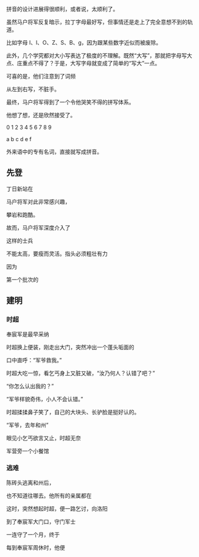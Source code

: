 拼音的设计进展得很顺利，或者说，太顺利了。

虽然马户将军反复暗示，拉丁字母最好写，但事情还是走上了完全意想不到的轨道。

比如字母 I、l、O、Z、S、B、g，因为跟某些数字近似而被废除。

此外，几个学究都对大小写表达了极度的不理解。既然“大写”，那就把字母写大点、庄重点不得了？于是，大写字母就变成了简单的“写大”一点。

可喜的是，他们注意到了词频

从左到右写，不脏手。

最终，马户将军得到了一个令他哭笑不得的拼写体系。

他想了想，还是欣然接受了。

0 1 2 3 4 5 6 7 8 9

a b c d e f 


外来语中的专有名词，直接就写成拼音。

## 先登

丁日新站在

马户将军对此非常感兴趣，

攀岩和跑酷。

故而，马户将军深度介入了

这样的士兵

不能太高，要瘦而灵活。指头必须粗壮有力

因为

第一个批次的

## 建明

### 时超

奉宸军是最早采纳

时超换上便装，刚走出大门，突然冲出一个蓬头垢面的

口中直呼：“军爷救我。”

时超大吃一惊，看乞丐身上又脏又破，“汝乃何人？认错了吧？”


“你怎么认出我的？”

“军爷样貌奇伟，小人不会认错。”

时超揉揉鼻子笑了，自己的大块头、长驴脸是挺好认的。

“军爷，去年和州”

眼见小乞丐欲言又止，时超无奈

军营旁一个小餐馆

### 逃难

陈砖头逃离和州后，

也不知道往哪去。他所有的亲属都在

这时，突然想起时超，便一路乞讨，向洛阳

到了奉宸军大门口，守门军士

一连守了一个月，终于

每到奉宸军周休时，他便